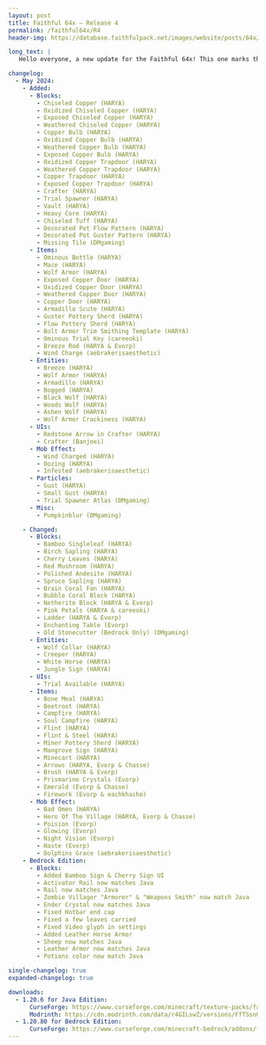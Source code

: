 ```yaml
---
layout: post
title: Faithful 64x – Release 4
permalink: /faithful64x/R4
header-img: https://database.faithfulpack.net/images/website/posts/64x/R4.jpg

long_text: |
   Hello everyone, a new update for the Faithful 64x! This one marks the first part of the Bolts & Battles update which will be splitted into two part. & today you are looking into the fist one! This first part is pretty big for sure. Mainly focused on 1.21, it also changes some of the already implemented textures. Among the additions, we have chiseled copper, copper bulb & crafter! For changes, we have creeper, netherite block & red mushroom!

changelog:
  - May 2024:
    - Added:
      - Blocks:
        - Chiseled Copper (HARYA)
        - Oxidized Chiseled Copper (HARYA)
        - Exposed Chiseled Copper (HARYA)
        - Weathered Chiseled Copper (HARYA)
        - Copper Bulb (HARYA)
        - Oxidized Copper Bulb (HARYA)
        - Weathered Copper Bulb (HARYA)
        - Exposed Copper Bulb (HARYA)
        - Oxidized Copper Trapdoor (HARYA)
        - Weathered Copper Trapdoor (HARYA)
        - Copper Trapdoor (HARYA)
        - Exposed Copper Trapdoor (HARYA)
        - Crafter (HARYA)
        - Trial Spawner (HARYA)
        - Vault (HARYA)
        - Heavy Core (HARYA)
        - Chiseled Tuff (HARYA)
        - Decorated Pot Flow Pattern (HARYA)
        - Decorated Pot Guster Pattern (HARYA)
        - Missing Tile (DMgaming)
      - Items:
        - Ominous Bottle (HARYA)
        - Mace (HARYA)
        - Wolf Armor (HARYA)
        - Exposed Copper Door (HARYA)
        - Oxidized Copper Door (HARYA)
        - Weathered Copper Door (HARYA)
        - Copper Door (HARYA)
        - Armadillo Scute (HARYA)
        - Guster Pottery Sherd (HARYA)
        - Flow Pottery Sherd (HARYA)
        - Bolt Armor Trim Smithing Template (HARYA)
        - Ominous Trial Key (careeoki)
        - Breeze Rod (HARYA & Evorp)
        - Wind Charge (aebrakerisaesthetic)
      - Entities: 
        - Breeze (HARYA)
        - Wolf Armor (HARYA)
        - Armadillo (HARYA)
        - Bogged (HARYA)
        - Black Wolf (HARYA)
        - Woods Wolf (HARYA)
        - Ashen Wolf (HARYA)
        - Wolf Armor Crackiness (HARYA)
      - UIs: 
        - Redstone Arrow in Crafter (HARYA)
        - Crafter (Banjoei)
      - Mob Effect:
        - Wind Charged (HARYA)
        - Oozing (HARYA)
        - Infested (aebrakerisaesthetic)
      - Particles:
        - Gust (HARYA)
        - Small Gust (HARYA)
        - Trial Spawner Atlas (DMgaming)
      - Misc:
        - Pumpkinblur (DMgaming)

    - Changed:
      - Blocks:
        - Bamboo Singleleaf (HARYA)
        - Birch Sapling (HARYA)
        - Cherry Leaves (HARYA)
        - Red Mushroom (HARYA)
        - Polished Andesite (HARYA)
        - Spruce Sapling (HARYA)
        - Brain Coral Fan (HARYA)
        - Bubble Coral Block (HARYA)
        - Netherite Block (HARYA & Evorp)
        - Pink Petals (HARYA & careeoki)
        - Ladder (HARYA & Evorp)
        - Enchanting Table (Evorp)
        - Old Stonecutter (Bedrock Only) (DMgaming)
      - Entities:
        - Wolf Collar (HARYA)
        - Creeper (HARYA)
        - White Horse (HARYA)
        - Jungle Sign (HARYA)
      - UIs:
        - Trial Available (HARYA)
      - Items:
        - Bone Meal (HARYA)
        - Beetroot (HARYA)
        - Campfire (HARYA)
        - Soul Campfire (HARYA)
        - Flint (HARYA)
        - Flint & Steel (HARYA)
        - Miner Pottery Sherd (HARYA)
        - Mangrove Sign (HARYA)
        - Minecart (HARYA)
        - Arrows (HARYA, Evorp & Chasse)
        - Brush (HARYA & Evorp)
        - Prismarine Crystals (Evorp)
        - Emerald (Evorp & Chasse)
        - Firework (Evorp & eachkhaiho)
      - Mob Effect:
        - Bad Omen (HARYA)
        - Hero Of The Village (HARYA, Evorp & Chasse)
        - Poision (Evorp)
        - Glowing (Evorp)
        - Night Vision (Evorp)
        - Haste (Evorp)
        - Dolphins Grace (aebrakerisaesthetic)
    - Bedrock Edition:
      - Blocks:
        - Added Bamboo Sign & Cherry Sign UI
        - Activator Rail now matches Java
        - Rail now matches Java
        - Zombie Villager "Armorer" & "Weapons Smith" now match Java
        - Ender Crystal now matches Java
        - Fixed Hotbar end cap
        - Fixed a few leaves carried
        - Fixed Video glyph in settings
        - Added Leather Horse Armor
        - Sheep now matches Java
        - Leather Armor now matches Java
        - Potions color now match Java

single-changelog: true
expanded-changelog: true

downloads:
  - 1.20.6 for Java Edition:
      CurseForge: https://www.curseforge.com/minecraft/texture-packs/faithful-64x/download/5373387
      Modrinth: https://cdn.modrinth.com/data/r4GILswZ/versions/FfTSsnUr/Faithful%2064x%20-%20Release%204.zip
  - 1.20.80 for Bedrock Edition:
      CurseForge: https://www.curseforge.com/minecraft-bedrock/addons/faithful-64x-bedrock/download/5373388
---
```

